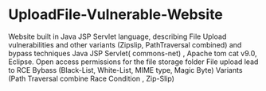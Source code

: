 # UploadFile-Vulnerable-Website
Website built in Java JSP Servlet language, describing File Upload vulnerabilities and other variants (Zipslip, PathTraversal combined) and bypass techniques
Java JSP Servlet( commons-net) , Apache tom cat v9.0, Eclipse.
Open access permissions for the file storage folder
File upload lead to RCE 
Bybass (Black-List, White-List, MIME type, Magic Byte)
Variants (Path Traversal combine Race Condition , Zip-Slip)
